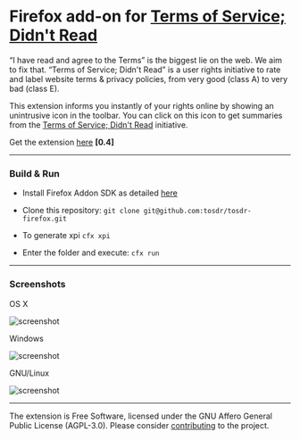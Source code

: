 # Firefox add-on for [Terms of Service; Didn't Read][tosdr]

“I have read and agree to the Terms” is the biggest lie on the web.
We aim to fix that. “Terms of Service; Didn't Read” is a user
rights initiative to rate and label website terms & privacy
policies, from very good (class A) to very bad (class E).

This extension informs you instantly of your rights online by
showing an unintrusive icon in the toolbar. You can click on this
icon to get summaries from the [Terms of Service; Didn't
Read][tosdr] initiative.

Get the extension
[here](https://addons.mozilla.org/en-US/firefox/addon/terms-of-service-didnt-read/) **[0.4]**

[tosdr]: http://tosdr.org

-----------

### Build & Run

* Install Firefox Addon SDK as detailed [here](https://addons.mozilla.org/en-US/developers/docs/sdk/latest/dev-guide/tutorials/installation.html)

* Clone this repository: `git clone git@github.com:tosdr/tosdr-firefox.git`

* To generate xpi `cfx xpi`

* Enter the folder and execute: `cfx run`

-----------

### Screenshots

OS X

![screenshot](https://dl.dropbox.com/u/18317770/tos.png)

Windows

![screenshot](https://dl.dropbox.com/u/18317770/tos-win.png)

GNU/Linux

![screenshot](https://dl.dropbox.com/u/18317770/tos-linux.png)

-----------

The extension is Free Software, licensed under the GNU Affero
General Public License (AGPL-3.0).
Please consider
[contributing](http://tosdr.org/contribute.html) to the project.

